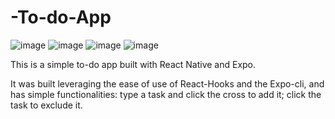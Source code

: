 # -To-do-App
![image](https://user-images.githubusercontent.com/60753275/144676163-38cd4ab3-194f-4bee-853b-c9a7a8ec885a.png)
![image](https://user-images.githubusercontent.com/60753275/144676285-f879b2c7-7d51-4d13-babd-287d990fd7a3.png)
![image](https://user-images.githubusercontent.com/60753275/144676340-5e3be605-1ab3-40c9-a867-ff877b81c721.png)
![image](https://user-images.githubusercontent.com/60753275/144676390-5d6f49f1-9ddb-4da1-a812-01e028a1d088.png)




This is a simple to-do app built with React Native and Expo.

It was built leveraging the ease of use of React-Hooks and the Expo-cli, and has simple functionalities: type a task and click the cross to add it; click the task to exclude it. 
